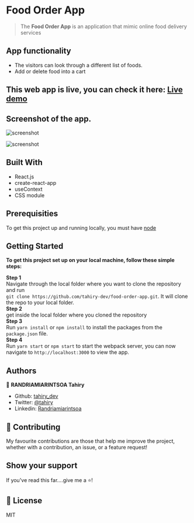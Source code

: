 [](https://img.shields.io/badge/-Microverse%20projects-blueviolet)

# Food Order App 

> The <b>Food Order App</b> is an application that mimic online food delivery services


## App functionality

- The visitors can look through a different list of foods.
- Add or delete food into a cart

## This web app is live, you can check it here: [Live demo](https://favorite-quotes.vercel.app/)


## Screenshot of the app.

![screenshot](https://user-images.githubusercontent.com/47100064/208948727-a9a7c685-69b9-4d50-b7b1-5cbad2106219.png)

![screenshot](https://user-images.githubusercontent.com/47100064/208948737-5a80258a-24f4-4b3f-a8ee-7691ce847c76.png)


## Built With

- React.js
- create-react-app
- useContext
- CSS module

## Prerequisities

To get this project up and running locally, you must have [node](https://nodejs.org/en/)

## Getting Started

**To get this project set up on your local machine, follow these simple steps:**

**Step 1**<br>
Navigate through the local folder where you want to clone the repository and run<br>
`git clone https://github.com/tahiry-dev/food-order-app.git`. It will clone the repo to your local folder.<br>
**Step 2**<br>
get inside the local folder where you cloned the repository<br>
**Step 3**<br>
Run `yarn install` or `npm install` to install the packages from the `package.json` file.<br>
**Step 4**<br>
Run `yarn start` or  `npm start` to start the webpack server, you can now navigate to `http://localhost:3000` to view the app.


## Authors

👤 **RANDRIAMIARINTSOA Tahiry**

- Github: [tahiry_dev](https://github.com/tahiry-dev)
- Twitter: [@tahiry](https://twitter.com/Tahiry94825074)
- Linkedin: [Randriamiarintsoa](https://www.linkedin.com/in/tahiry-randriamiarintsoa/)

## 🤝 Contributing

My favourite contributions are those that help me improve the project, whether with a contribution, an issue, or a feature request!

## Show your support

If you've read this far....give me a ⭐️!

## 📝 License

MIT


